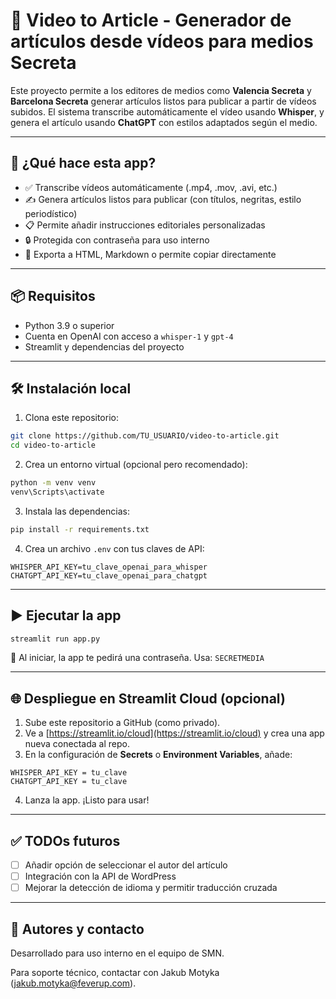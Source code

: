 
# 📝 Video to Article - Generador de artículos desde vídeos para medios Secreta

Este proyecto permite a los editores de medios como **Valencia Secreta** y **Barcelona Secreta** generar artículos listos para publicar a partir de vídeos subidos. El sistema transcribe automáticamente el vídeo usando **Whisper**, y genera el artículo usando **ChatGPT** con estilos adaptados según el medio.

---

## 🚀 ¿Qué hace esta app?

- ✅ Transcribe vídeos automáticamente (.mp4, .mov, .avi, etc.)
- ✍️ Genera artículos listos para publicar (con títulos, negritas, estilo periodístico)
- 📋 Permite añadir instrucciones editoriales personalizadas
- 🔒 Protegida con contraseña para uso interno
- 📄 Exporta a HTML, Markdown o permite copiar directamente

---

## 📦 Requisitos

- Python 3.9 o superior
- Cuenta en OpenAI con acceso a `whisper-1` y `gpt-4`
- Streamlit y dependencias del proyecto

---

## 🛠 Instalación local

1. Clona este repositorio:

```bash
git clone https://github.com/TU_USUARIO/video-to-article.git
cd video-to-article
```

2. Crea un entorno virtual (opcional pero recomendado):

```bash
python -m venv venv
venv\Scripts\activate
```

3. Instala las dependencias:

```bash
pip install -r requirements.txt
```

4. Crea un archivo `.env` con tus claves de API:

```
WHISPER_API_KEY=tu_clave_openai_para_whisper
CHATGPT_API_KEY=tu_clave_openai_para_chatgpt
```

---

## ▶️ Ejecutar la app

```bash
streamlit run app.py
```

🔐 Al iniciar, la app te pedirá una contraseña. Usa: `SECRETMEDIA`

---

## 🌐 Despliegue en Streamlit Cloud (opcional)

1. Sube este repositorio a GitHub (como privado).
2. Ve a [https://streamlit.io/cloud](https://streamlit.io/cloud) y crea una app nueva conectada al repo.
3. En la configuración de **Secrets** o **Environment Variables**, añade:

```
WHISPER_API_KEY = tu_clave
CHATGPT_API_KEY = tu_clave
```

4. Lanza la app. ¡Listo para usar!

---

## ✅ TODOs futuros

- [ ] Añadir opción de seleccionar el autor del artículo
- [ ] Integración con la API de WordPress
- [ ] Mejorar la detección de idioma y permitir traducción cruzada

---

## 🧠 Autores y contacto

Desarrollado para uso interno en el equipo de SMN.

Para soporte técnico, contactar con Jakub Motyka (jakub.motyka@feverup.com).
